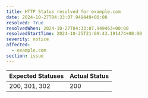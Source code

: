 ```yaml
---
title: HTTP Status resolved for example.com
date: 2024-10-27T04:33:07.949449+00:00
resolved: True
resolvedWhen: 2024-10-27T04:33:07.949463+00:00
resolvedStartTime: 2024-10-25T21:09:43.191474+00:00
severity: notice
affected:
  - example.com
section: issue
---
```


| Expected Statuses | Actual Status  |
|-------------------|----------------|
| 200, 301, 302 | 200 |
